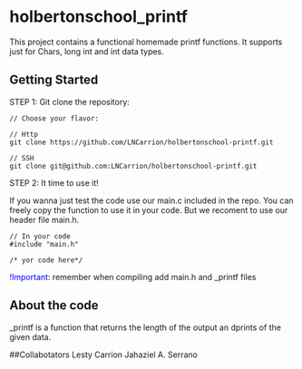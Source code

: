 # holbertonschool_printf

This project contains a functional homemade printf functions. It supports just for Chars, long int and int data types.


## Getting Started

STEP 1: Git clone the repository:
```
// Choose your flavor:

// Http
git clone https://github.com/LNCarrion/holbertonschool-printf.git

// SSH
git clone git@github.com:LNCarrion/holbertonschool-printf.git
```

STEP 2: It time to use it!

If you wanna just test the code use our main.c included in the repo. You can freely copy the function to use it in your code. But we recoment to use our header file main.h.


```
// In your code 
#include "main.h"

/* yor code here*/
```

<p><span style="color:blue">!Important:</span> remember when compiling add main.h and _printf files</p>

## About the code

_printf is a function that returns the length of the output an dprints of the given data.

##Collabotators
Lesty Carrion
Jahaziel A. Serrano